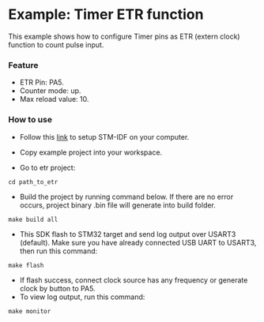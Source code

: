 # Example: Timer ETR function

This example shows how to configure Timer pins as ETR (extern clock) function to count pulse input.

### Feature

- ETR Pin: PA5.
- Counter mode: up.
- Max reload value: 10.

### How to use

- Follow this [link](https://github.com/thanhphong98/stm-idf) to setup STM-IDF on your computer.

- Copy example project into your workspace.
- Go to etr project:

```
cd path_to_etr
```

- Build the project by running command below. If there are no error occurs, project binary .bin file will generate into build folder.

```
make build all
```

- This SDK flash to STM32 target and send log output over USART3 (default). Make sure you have already connected  USB UART to USART3, then run this command:

```
make flash
```

- If flash success, connect clock source has any frequency or generate clock by button to PA5.
- To view log output, run this command:

```
make monitor
```

